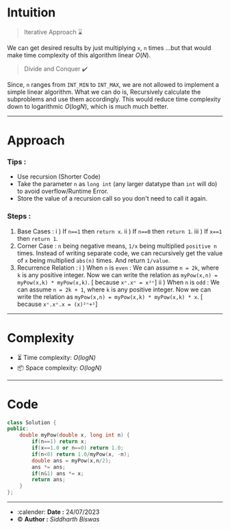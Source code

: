 # Intuition
> Iterative Approach ⌛

We can get desired results by just multiplying `x`, `n` times ...but that would make time complexity of this algorithm linear $O(N)$.

> Divide and Conquer ✔️

Since, `n` ranges from `INT_MIN` to `INT_MAX`, we are not allowed to implement a simple linear algorithm. What we can do is, Recursively calculate the subproblems and use them accordingly. This would reduce time complexity down to logarithmic $O(logN)$, which is much much better.

<hr/>

# Approach
### Tips :
- Use recursion (Shorter Code)
- Take the parameter `n` as `long int` (any larger datatype than `int` will do) to avoid overflow/Runtime Error.
- Store the value of a recursion call so you don't need to call it again.
### Steps :
1. Base Cases :
    i ) If `n==1` then `return x`.
    ii ) If `n==0` then `return 1`.
    iii ) If `x==1` then `return 1`.
2. Corner Case :
`n` being negative means, `1/x` being multiplied `positive n` times. Instead of writing separate code, we can recursively get the value of `x` being multiplied `abs(n)` times. And return `1/value`.
3. Recurrence Relation :
i ) When `n` is `even` : We can assume `n = 2k`, where `k` is any positive integer. Now we can write the relation as `myPow(x,n) = myPow(x,k) * myPow(x,k)`. [ because `xⁿ.xⁿ = x²ⁿ`]
ii ) When `n` is `odd` : We can assume `n = 2k + 1`, where `k` is any positive integer. Now we can write the relation as `myPow(x,n) = myPow(x,k) * myPow(x,k) * x`. [ because `xⁿ.xⁿ.x = (x)²ⁿ+¹`]

<hr/>

# Complexity
- :hourglass_flowing_sand: Time complexity: _O(logN)_
- :package: Space complexity: _O(logN)_

<hr/>

# Code
```cpp
class Solution {
public:
    double myPow(double x, long int n) {
        if(n==1) return x;
        if(x==1.0 or n==0) return 1.0;
        if(n<0) return 1.0/myPow(x, -n);
        double ans = myPow(x,n/2);
        ans *= ans;
        if(n&1) ans *= x;
        return ans;
    }
};
```
<hr/>

- :calender: **Date :** $24/07/2023$
- :copyright: **Author :** _Siddharth Biswas_  